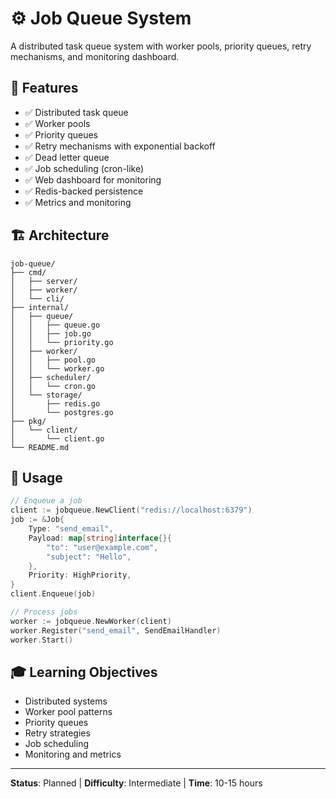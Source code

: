 # ⚙️ Job Queue System

A distributed task queue system with worker pools, priority queues, retry mechanisms, and monitoring dashboard.

## 🎯 Features

- ✅ Distributed task queue
- ✅ Worker pools
- ✅ Priority queues
- ✅ Retry mechanisms with exponential backoff
- ✅ Dead letter queue
- ✅ Job scheduling (cron-like)
- ✅ Web dashboard for monitoring
- ✅ Redis-backed persistence
- ✅ Metrics and monitoring

## 🏗️ Architecture

```
job-queue/
├── cmd/
│   ├── server/
│   ├── worker/
│   └── cli/
├── internal/
│   ├── queue/
│   │   ├── queue.go
│   │   ├── job.go
│   │   └── priority.go
│   ├── worker/
│   │   ├── pool.go
│   │   └── worker.go
│   ├── scheduler/
│   │   └── cron.go
│   └── storage/
│       ├── redis.go
│       └── postgres.go
├── pkg/
│   └── client/
│       └── client.go
└── README.md
```

## 📖 Usage

```go
// Enqueue a job
client := jobqueue.NewClient("redis://localhost:6379")
job := &Job{
    Type: "send_email",
    Payload: map[string]interface{}{
        "to": "user@example.com",
        "subject": "Hello",
    },
    Priority: HighPriority,
}
client.Enqueue(job)

// Process jobs
worker := jobqueue.NewWorker(client)
worker.Register("send_email", SendEmailHandler)
worker.Start()
```

## 🎓 Learning Objectives

- Distributed systems
- Worker pool patterns
- Priority queues
- Retry strategies
- Job scheduling
- Monitoring and metrics

---

**Status**: Planned | **Difficulty**: Intermediate | **Time**: 10-15 hours

